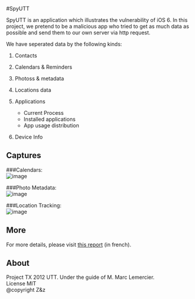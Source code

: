 #SpyUTT

SpyUTT is an application which illustrates the vulnerability of iOS 6.
In this project, we pretend to be a malicious app who tried to get as
much data as possible and send them to our own server via http request.

We have seperated data by the following kinds:

1. Contacts
2. Calendars \& Reminders
3. Photoss \& metadata
4. Locations data
5. Applications
	* Current Process
	* Installed applications
	* App usage distribution
  
6. Device Info

## Captures


###Calendars:   
![image](https://raw.github.com/zhenyi2697/SpyUTT/master/captures/spycalendar.png)

###Photo Metadata:   
![image](https://raw.github.com/zhenyi2697/SpyUTT/master/captures/spyphoto.png)

###Location Tracking:   
![image](https://raw.github.com/zhenyi2697/SpyUTT/master/captures/spygeo.png)

## More

For more details, please visit [this report](https://dl.dropboxusercontent.com/u/38395876/Rapport%20TX%20Complet.pdf) (in french).   

## About

Project TX 2012 UTT. Under the guide of M. Marc Lemercier.   
License MIT   
@copyright Z&z
